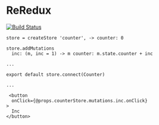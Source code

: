# ReRedux

[![Build Status](https://travis-ci.org/reredux/reredux.svg?branch=master)](https://travis-ci.org/reredux/reredux)

```
store = createStore 'counter', -> counter: 0

store.addMutations
  inc: (m, inc = 1) -> m counter: m.state.counter + inc
  
...

export default store.connect(Counter)

...

 <button
  onClick={@props.counterStore.mutations.inc.onClick}
> 
  Inc
</button>

```
